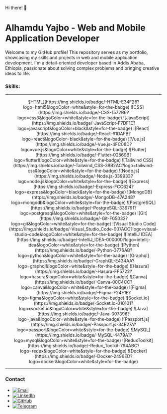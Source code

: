 Hi there! 👋

# Alhamdu Yajbo - Web and Mobile Application Developer

Welcome to my GitHub profile! This repository serves as my portfolio, showcasing my skills and projects in web and mobile application development. I'm a detail-oriented developer based in Addis Ababa, Ethiopia, passionate about solving complex problems and bringing creative ideas to life.

### Skills: 

<div align="center">
<hr>
![HTML](https://img.shields.io/badge/-HTML-E34F26?logo=html5&logoColor=white&style=for-the-badge) ![CSS](https://img.shields.io/badge/-CSS-1572B6?logo=css3&logoColor=white&style=for-the-badge) ![JavaScript](https://img.shields.io/badge/-JavaScript-F7DF1E?logo=javascript&logoColor=black&style=for-the-badge) ![React](https://img.shields.io/badge/-React-61DAFB?logo=react&logoColor=black&style=for-the-badge) ![Vue.js](https://img.shields.io/badge/-Vue.js-4FC08D?logo=vue.js&logoColor=white&style=for-the-badge) ![Flutter](https://img.shields.io/badge/-Flutter-02569B?logo=flutter&logoColor=white&style=for-the-badge) ![Tailwind CSS](https://img.shields.io/badge/-Tailwind_CSS-38B2AC?logo=tailwind-css&logoColor=white&style=for-the-badge) ![Node.js](https://img.shields.io/badge/-Node.js-339933?logo=node.js&logoColor=white&style=for-the-badge) ![Express](https://img.shields.io/badge/-Express-FCC624?logo=express&logoColor=black&style=for-the-badge) ![MongoDB](https://img.shields.io/badge/-MongoDB-47A248?logo=mongodb&logoColor=white&style=for-the-badge) ![PostgreSQL](https://img.shields.io/badge/-PostgreSQL-336791?logo=postgresql&logoColor=white&style=for-the-badge) ![Git](https://img.shields.io/badge/-Git-F05032?logo=git&logoColor=white&style=for-the-badge) ![Visual Studio Code](https://img.shields.io/badge/-Visual_Studio_Code-007ACC?logo=visual-studio-code&logoColor=white&style=for-the-badge) ![IntelliJ IDEA](https://img.shields.io/badge/-IntelliJ_IDEA-000000?logo=intellij-idea&logoColor=white&style=for-the-badge) ![Python](https://img.shields.io/badge/-Python-3776AB?logo=python&logoColor=white&style=for-the-badge) ![Graphql](https://img.shields.io/badge/-GraphQL-E434AA?logo=graphql&logoColor=white&style=for-the-badge) ![Hasura](https://img.shields.io/badge/-Hasura-FF5722?logo=hasura&logoColor=white&style=for-the-badge) ![Canva](https://img.shields.io/badge/-Canva-00C4CC?logo=canva&logoColor=white&style=for-the-badge) ![Figma](https://img.shields.io/badge/-Figma-F24E1E?logo=figma&logoColor=white&style=for-the-badge) ![Socket.io](https://img.shields.io/badge/-Socket.io-010101?logo=socket.io&logoColor=white&style=for-the-badge) ![Java](https://img.shields.io/badge/-Java-007396?logo=java&logoColor=white&style=for-the-badge) ![Passport.js](https://img.shields.io/badge/-Passport.js-34E27A?logo=passport&logoColor=white&style=for-the-badge) ![MySQL](https://img.shields.io/badge/-MySQL-4479A1?logo=mysql&logoColor=white&style=for-the-badge) ![ReduxToolkit](https://img.shields.io/badge/-Redux_Toolkit-764ABC?logo=redux&logoColor=white&style=for-the-badge) ![Docker](https://img.shields.io/badge/-Docker-2496ED?logo=docker&logoColor=white&style=for-the-badge) 
<hr>
</div>

### Contact

- [![Email](https://img.shields.io/badge/Email-Message-blue?logo=email&style=social)](mailto:www.alex94lykam@gmail.com)
- [![LinkedIn](https://img.shields.io/badge/LinkedIn-Connect-blue?logo=linkedin&style=social)](https://www.linkedin.com/in/alhamdu-yajbo-5aa8b821a)
- [![GitHub](https://img.shields.io/badge/GitHub-Follow-black?logo=github&style=social)](https://github.com/Lykamopia)
- [![Telegram](https://img.shields.io/badge/Telegram-Message-blue?logo=telegram&style=social)](https://t.me/alex94lykam)


